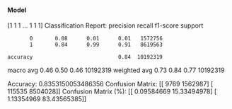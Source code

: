 #### Model
[1 1 1 ... 1 1 1]
Classification Report:
              precision    recall  f1-score   support

           0       0.08      0.01      0.01   1572756
           1       0.84      0.99      0.91   8619563

    accuracy                           0.84  10192319
   macro avg       0.46      0.50      0.46  10192319
weighted avg       0.73      0.84      0.77  10192319

Accuracy: 0.8353150053486356
Confusion Matrix:
[[   9769 1562987]
 [ 115535 8504028]]
Confusion Matrix (%):
[[ 0.09584669 15.33494978]
 [ 1.13354969 83.43565385]]
